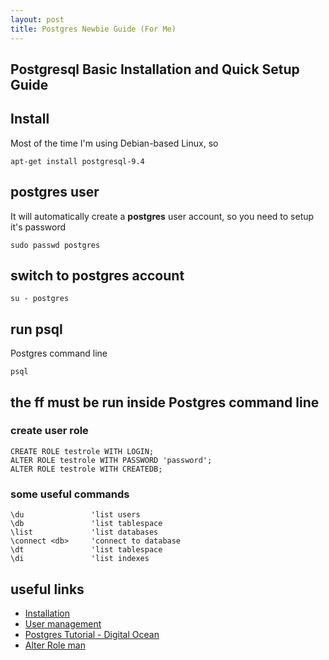 ```yaml
---
layout: post
title: Postgres Newbie Guide (For Me)
---
```

## Postgresql Basic Installation and Quick Setup Guide

## Install
Most of the time I'm using Debian-based Linux, so

```
apt-get install postgresql-9.4
```

## postgres user
It will automatically create a **postgres** user account, so you need to setup it's password

```
sudo passwd postgres
```

## switch to postgres account

```
su - postgres
```

## run psql
Postgres command line

```
psql
```

## the ff must be run inside Postgres command line

### create user role

```
CREATE ROLE testrole WITH LOGIN;
ALTER ROLE testrole WITH PASSWORD 'password';
ALTER ROLE testrole WITH CREATEDB;
```

### some useful commands

```
\du               'list users
\db               'list tablespace
\list             'list databases
\connect <db>     'connect to database
\dt               'list tablespace
\di               'list indexes
```

## useful links
* [Installation](https://www.postgresql.org/download/linux/debian/)
* [User management](https://www.postgresql.org/docs/8.1/static/user-manag.html)
* [Postgres Tutorial - Digital Ocean](https://www.digitalocean.com/community/tutorials/how-to-use-roles-and-manage-grant-permissions-in-postgresql-on-a-vps--2)
* [Alter Role man](http://man.yolinux.com/cgi-bin/man2html?cgi_command=alter_role(7))
